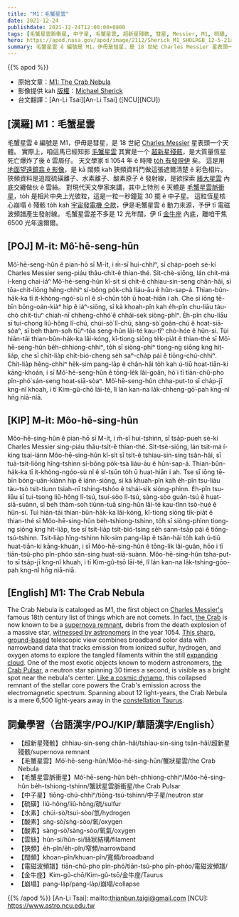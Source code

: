 ```yaml
---
title: "M1：毛蟹星雲"
date: 2021-12-24
publishdate: 2021-12-24T12:00:00+0800
tags: [毛蟹星雲脈衝星, 中子星, 毛蟹星雲, 超新星殘骸, 彗星, Messier, M1, 硫磺, 水素, 酸素, 發射線, 雲絲, 狹頻, 闊頻, 金牛座, 電磁波, 頻譜]
hero: https://apod.nasa.gov/apod/image/2112/Sherick_M1_SHOLRGB_12-5-21a_1024.jpg
summary: 毛蟹星雲 ê 編號是 M1，伊毋是彗星，是 18 世紀 Charles Messier 星表頭一个天體。
---
```


{{% apod %}}

- 原始文章：[M1: The Crab Nebula](https://apod.nasa.gov/apod/ap211224.html)
- 影像提供 kah [版權][copyright]：[Michael Sherick](https://www.astrobin.com/users/sagrada737/)
- 台文翻譯：[An-Li Tsai][An-Li Tsai] ([NCU][NCU])

## [漢羅] M1：毛蟹星雲
毛蟹星雲 ê 編號是 M1，伊毋是彗星，是 18 世紀 [Charles Messier][Charles Messier's] 星表頭一个天體。
實際上，咱這馬已經知影 [毛蟹星雲][the Crab] 其實是一个 [超新星殘骸][supernova remnant]，是大質量恆星死亡爆炸了後 ê 雲屑仔。
天文學家 tī 1054 年 ê 時陣 [to̍h 有發現伊][witnessed by astronomers] 矣。
這是用 [地面望遠鏡翕 ê 影像][This sharp, ground-based]，是 kā 闊頻 kah 狹頻資料鬥做這張遮爾清楚 ê 彩色相片。
狹頻資料是追蹤硫磺離子、水素離子、酸素原子 ê 發射線，是欲探索 [脹大星雲][expanding cloud] 內底交纏做伙 ê 雲絲。
對現代天文學家來講，其中上特別 ê 天體是 [毛蟹星雲脈衝星][the Crab Pulsar]，to̍h 是相片中央上光彼粒，這是一粒一秒鐘踅 30 擺 ê 中子星。
這粒恆星核心崩塌 ê 殘骸 to̍h kah [宇宙發電機 仝款][Like a cosmic dynamo]，伊是毛蟹星雲 ê 動力來源，予伊 tī 電磁波頻譜產生發射線。
毛蟹星雲差不多是 12 光年闊，伊 tī [金牛座][constellation Taurus t] 內底，離咱干焦 6500 光年遠爾爾。

## [POJ] M-i̍t: Mô͘-hē-seng-hûn
Mô͘-hē-seng-hûn ê pian-hō sī M-i̍t, i m̄-sī hui-chhiⁿ, sī cha̍p-poeh sè-kí Charles Messier seng-piáu thâu-chi̍t-ê thian-thé.
Si̍t-chè-siōng, lán chit-má í-keng chai-iáⁿ Mô͘-hē-seng-hûn kî-si̍t sī chi̍t-ê chhiau-sin-seng chân-hâi, sī tōa-chit-liōng hêng-chhiⁿ sí-bông po̍k-chà liáu-āu ê hûn-sap-á.
Thian-bûn-ha̍k-ka tī it-khòng-ngó͘-sù nî ê sî-chūn to̍h ū hoat-hiān i ah.
Che sī iōng tē-bīn bōng-oán-kiàⁿ hip ê iáⁿ-siōng, sī kā khoah-pîn kah e̍h-pîn chu-liāu tàu-chò chit-tiuⁿ chiah-nī chheng-chhó͘ ê chhái-sek siòng-phìⁿ.
E̍h-pîn chu-liāu sī tui-chong liû-hông lî-chú, chúi-sò͘ lî-chú, sàng-sò͘ goân-chú ê hoat-siā-sòaⁿ, sī beh thàm-soh tiùⁿ-tōa seng-hûn lāi-té kau-tîⁿ chò-hóe ê hûn-si.
Tùi hiān-tāi thian-bûn-ha̍k-ka lâi-kóng, kî-tiong siōng te̍k-pia̍t ê thian-thé sī Mô͘-hē-seng-hûn be̍h-chhiong-chhiⁿ, to̍h sī siòng-phìⁿ tiong-ng siōng kng hit-lia̍p, che sī chi̍t-lia̍p chi̍t-bió-cheng se̍h saⁿ-cha̍p pái ê tiōng-chú-chhiⁿ.
Chit-lia̍p hêng-chhiⁿ he̍k-sim pang-la̍p ê chân-hâi to̍h kah ú-tiū hoat-tiān-ki kāng-khoán, i sī Mô͘-hē-seng-hûn ê tōng-le̍k lâi-goân, hō͘ i tī tiān-chû-pho pîn-phó͘ sán-seng hoat-siā-sòaⁿ.
Mô͘-hē-seng-hûn chha-put-to sī cha̍p-jī kng-nî khoah, i tī Kim-gû-chō lāi-té, lî lán kan-na la̍k-chheng-gō͘-pah kng-nî hn̄g niā-niā.


## [KIP] M-i̍t: Môo-hē-sing-hûn
Môo-hē-sing-hûn ê pian-hō sī M-i̍t, i m̄-sī hui-tshinn, sī tsa̍p-pueh sè-kí Charles Messier sing-piáu thâu-tsi̍t-ê thian-thé.
Si̍t-tsè-siōng, lán tsit-má í-king tsai-iánn Môo-hē-sing-hûn kî-si̍t sī tsi̍t-ê tshiau-sin-sing tsân-hâi, sī tuā-tsit-liōng hîng-tshinn sí-bông po̍k-tsà liáu-āu ê hûn-sap-á.
Thian-bûn-ha̍k-ka tī it-khòng-ngóo-sù nî ê sî-tsūn to̍h ū huat-hiān i ah.
Tse sī iōng tē-bīn bōng-uán-kiànn hip ê iánn-siōng, sī kā khuah-pîn kah e̍h-pîn tsu-liāu tàu-tsò tsit-tiunn tsiah-nī tshing-tshóo ê tshái-sik siòng-phìnn.
E̍h-pîn tsu-liāu sī tui-tsong liû-hông lî-tsú, tsuí-sòo lî-tsú, sàng-sòo guân-tsú ê huat-siā-suànn, sī beh thàm-soh tiùnn-tuā sing-hûn lāi-té kau-tînn tsò-hué ê hûn-si.
Tuì hiān-tāi thian-bûn-ha̍k-ka lâi-kóng, kî-tiong siōng ti̍k-pia̍t ê thian-thé sī Môo-hē-sing-hûn be̍h-tshiong-tshinn, to̍h sī siòng-phìnn tiong-ng siōng kng hit-lia̍p, tse sī tsi̍t-lia̍p tsi̍t-bió-tsing se̍h sann-tsa̍p pái ê tiōng-tsú-tshinn.
Tsit-lia̍p hîng-tshinn hi̍k-sim pang-la̍p ê tsân-hâi to̍h kah ú-tiū huat-tiān-ki kāng-khuán, i sī Môo-hē-sing-hûn ê tōng-li̍k lâi-guân, hōo i tī tiān-tsû-pho pîn-phóo sán-sing huat-siā-suànn.
Môo-hē-sing-hûn tsha-put-to sī tsa̍p-jī kng-nî khuah, i tī Kim-gû-tsō lāi-té, lî lán kan-na la̍k-tshing-gōo-pah kng-nî hn̄g niā-niā.

## [English] M1: The Crab Nebula
The Crab Nebula is cataloged as M1, the first object on [Charles Messier's][Charles Messier's] famous 18th century list of things which are not comets.
In fact, [the Crab][the Crab] is now known to be a [supernova remnant][supernova remnant], debris from the death explosion of a massive star, [witnessed by astronomers][witnessed by astronomers] in the year 1054.
[This sharp, ground-based][This sharp, ground-based] telescopic view combines broadband color data with narrowband data that tracks emission from ionized sulfur, hydrogen, and oxygen atoms to explore the tangled filaments within the still [expanding cloud][expanding cloud].
One of the most exotic objects known to modern astronomers, [the Crab Pulsar][the Crab Pulsar], a neutron star spinning 30 times a second, is visible as a bright spot near the nebula's center.
[Like a cosmic dynamo][Like a cosmic dynamo], this collapsed remnant of the stellar core powers the Crab's emission across the electromagnetic spectrum.
Spanning about 12 light-years, the Crab Nebula is a mere 6,500 light-years away in the [constellation Taurus][constellation Taurus e].

## 詞彙學習（台語漢字/POJ/KIP/華語漢字/English）
- 【超新星殘骸】chhiau-sin-seng chân-hâi/tshiau-sin-sing tsân-hâi/超新星殘骸/supernova remnant
- 【毛蟹星雲】Mô͘-hē-seng-hûn/Môo-hē-sing-hûn/蟹狀星雲/the Crab Nebula
- 【毛蟹星雲脈衝星】Mô͘-hē-seng-hûn be̍h-chhiong-chhiⁿ/Môo-hē-sing-hûn be̍h-tshiong-tshinn/蟹狀星雲脈衝星/the Crab Pulsar
- 【中子星】tiōng-chú-chhiⁿ/tiōng-tsú-tshinn/中子星/neutron star
- 【硫磺】liû-hông/liû-hông/硫/sulfur
- 【水素】chúi-sò͘/tsuí-sòo/氫/hydrogen
- 【酸素】sǹg-sò͘/sǹg-sòo/氧/oxygen
- 【酸素】sàng-sò͘/sàng-sòo/氧氣/oxygen
- 【雲絲】hûn-si/hûn-si/絲狀結構/filament
- 【狹頻】e̍h-pîn/e̍h-pîn/窄頻/narrowband
- 【闊頻】khoan-pîn/khuan-pîn/寬頻/broadband
- 【電磁波頻譜】tiān-chû-pho pîn-phó͘/tiān-tsû-pho pîn-phóo/電磁波頻譜/
- 【金牛座】Kim-gû-chō/Kim-gû-tsō/金牛座/Taurus
- 【崩塌】pang-la̍p/pang-la̍p/崩塌/collapse

{{% /apod %}}
[An-Li Tsai]: mailto:thianbun.taigi@gmail.com
[NCU]: https://www.astro.ncu.edu.tw

[copyright]: https://apod.nasa.gov/apod/fap/lib/about_apod.html#srapply

[Charles Messier's]:https://www.nasa.gov/content/explore-the-night-sky-hubble-s-messier-catalog-bio
[the Crab]:http://messier.seds.org/more/m001_rosse.html
[supernova remnant]:https://chandra.harvard.edu/xray_sources/supernovas.html
[witnessed by astronomers]:http://messier.seds.org/more/m001_sn.html
[This sharp, ground-based]:https://www.astrobin.com/sy8bt5/
[expanding cloud]:http://vimeo.com/71117055
[the Crab Pulsar]:https://apod.nasa.gov/apod/ap050326.html
[Like a cosmic dynamo]:https://apod.nasa.gov/apod/ap180317.html
[constellation Taurus e]:https://apod.nasa.gov/apod/ap211022.html
[constellation Taurus t]:https://apod.nasa.gov/apod/ap211022.html
